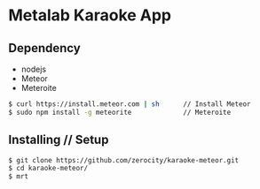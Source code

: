# Metalab Karaoke App

## Dependency

- nodejs
- Meteor      
- Meteroite   

``` sh
$ curl https://install.meteor.com | sh      // Install Meteor
$ sudo npm install -g meteorite             // Meteroite
```
## Installing // Setup

``` sh
$ git clone https://github.com/zerocity/karaoke-meteor.git
$ cd karaoke-meteor/
$ mrt 
```

